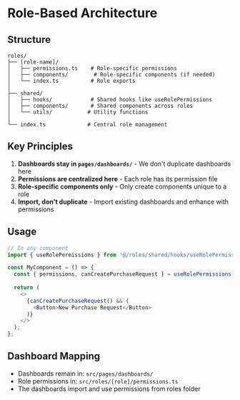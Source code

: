 # Role-Based Architecture

## Structure

```
roles/
├── [role-name]/
│   ├── permissions.ts    # Role-specific permissions
│   ├── components/        # Role-specific components (if needed)
│   └── index.ts          # Role exports
│
├── shared/
│   ├── hooks/            # Shared hooks like useRolePermissions
│   ├── components/       # Shared components across roles
│   └── utils/           # Utility functions
│
└── index.ts             # Central role management
```

## Key Principles

1. **Dashboards stay in `pages/dashboards/`** - We don't duplicate dashboards here
2. **Permissions are centralized here** - Each role has its permission file
3. **Role-specific components only** - Only create components unique to a role
4. **Import, don't duplicate** - Import existing dashboards and enhance with permissions

## Usage

```typescript
// In any component
import { useRolePermissions } from '@/roles/shared/hooks/useRolePermissions';

const MyComponent = () => {
  const { permissions, canCreatePurchaseRequest } = useRolePermissions();
  
  return (
    <>
      {canCreatePurchaseRequest() && (
        <Button>New Purchase Request</Button>
      )}
    </>
  );
};
```

## Dashboard Mapping

- Dashboards remain in: `src/pages/dashboards/`
- Role permissions in: `src/roles/[role]/permissions.ts`
- The dashboards import and use permissions from roles folder